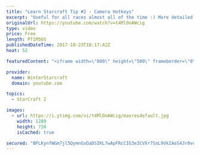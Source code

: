 ```yaml
---
title: "Learn Starcraft Tip #2 - Camera Hotkeys"
excerpt: "Useful for all races almost all of the time :) More detailed guides/tutorials under the learn to play starcraft playlist."
originalUrl: https://youtube.com/watch?v=t4Ml0nAWcig
type: video
price: Free
length: PT1M56S
publishedDateTime: 2017-10-23T18:17:42Z
heat: 52

featuredContent: "<iframe width=\"800\" height=\"500\" frameborder=\"0\" src=\"https://www.youtube.com/embed/t4Ml0nAWcig\" allow=\"accelerometer; autoplay; encrypted-media; gyroscope; picture-in-picture\" allowfullscreen></iframe>"

provider:
  name: WinterStarcraft
  domain: youtube.com

topics:
  - StarCraft 2

images:
  - url: https://i.ytimg.com/vi/t4Ml0nAWcig/maxresdefault.jpg
    width: 1280
    height: 720
    isCached: true

secured: "BPLKynfWGm7jl5QymnGxOaDSIKL7wApFRcCIG3e3CVXr7SnL9VkIAoS4Jr0vqBBeicb0GP8Ooo5oabh00Rs635ewkO8z49x/XXmg9UYKRzQXE0b6iUMS21+/5ek4lU1NbDp1TxaU+GEUAbxNvRIDU7gSizpWLsocUP1d88C24My/AbQi92x08FEOLXqCzvZw7XwEkHmkQw7LNWBVwRd32MqQUOdGXTWFLwnd3eNYY4UV6rvIqIiI3CfXDtePncT5mF2yqKl0YRTuxpZsAfik5IEBRHMP51s6rQEBu+3nPHciZHi1eBZcNAiy+eFjI1G6ZmRwKEonzcNqULk2YoWmvjA0ia3OeT4vn54gW+7wDYRnDdRhMG4lDf8Q1ZSiKE7gZC91TD+D12mPj50Q79p/uneHkTeTusa96F/+ZFh0l6s=;/wGP3bP04qIlb1xVsLXg2w=="
---
```


